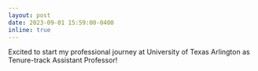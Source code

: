 ```yaml
---
layout: post
date: 2023-09-01 15:59:00-0400
inline: true
---
```



Excited to start my professional journey at University of Texas Arlington as Tenure-track Assistant Professor!

<!-- Two papers got accepted in INFOCOM 2023! :smile: -->
